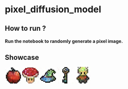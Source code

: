 # pixel_diffusion_model

## How to run ?

#### Run the notebook to randomly generate a pixel image.

## Showcase

<img src="https://github.com/Lanlul/pixel_diffusion_model/blob/main/apple.jpg" width="10%" height="10%">
<img src="https://github.com/Lanlul/pixel_diffusion_model/blob/main/redmushroom.jpg" width="10%" height="10%">
<img src="https://github.com/Lanlul/pixel_diffusion_model/blob/main/hat.jpg" width="10%" height="10%">
<img src="https://github.com/Lanlul/pixel_diffusion_model/blob/main/key.jpg" width="10%" height="10%">
<img src="https://github.com/Lanlul/pixel_diffusion_model/blob/main/human.jpg" width="10%" height="10%">
